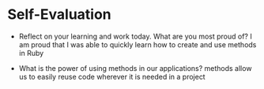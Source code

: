 # Self-Evaluation

- Reflect on your learning and work today. What are you most proud of?
I am proud that I was able to quickly learn how to create and use methods in Ruby

- What is the power of using methods in our applications?
methods allow us to easily reuse code wherever it is needed in a project
